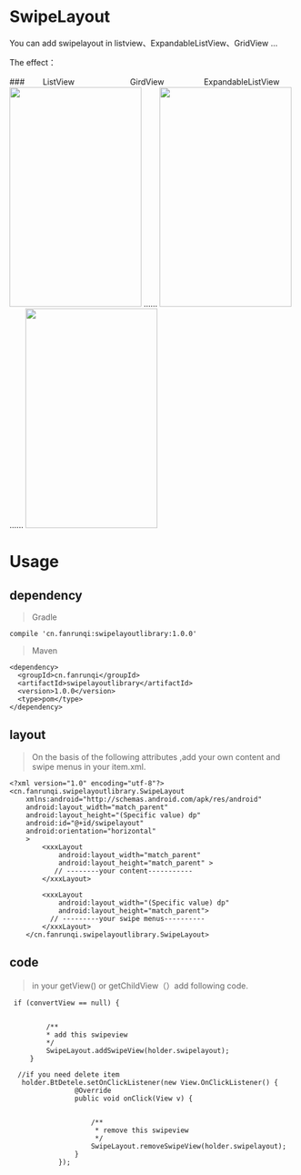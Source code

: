 # SwipeLayout

You can add swipelayout in listview、ExpandableListView、GridView ...


The effect：

###　　 ListView　　　　　　　GirdView　　　　　ExpandableListView
<img src="http://fanrunqi.github.io/images/SwipeLayout/1.gif" width = "232" height = "386"  /> ......
<img src="http://fanrunqi.github.io/images/SwipeLayout/3.gif" width = "232" height = "386"  /> ......
<img src="http://fanrunqi.github.io/images/SwipeLayout/2.gif" width = "232" height = "386"  /> 

# Usage

## dependency

> Gradle
```
compile 'cn.fanrunqi:swipelayoutlibrary:1.0.0'
```
> Maven
```
<dependency>
  <groupId>cn.fanrunqi</groupId>
  <artifactId>swipelayoutlibrary</artifactId>
  <version>1.0.0</version>
  <type>pom</type>
</dependency>
```

## layout

> On the basis of the following attributes ,add your own content and swipe menus in your item.xml.

```
<?xml version="1.0" encoding="utf-8"?>
<cn.fanrunqi.swipelayoutlibrary.SwipeLayout
    xmlns:android="http://schemas.android.com/apk/res/android"
    android:layout_width="match_parent"
    android:layout_height="(Specific value) dp"
    android:id="@+id/swipelayout"
    android:orientation="horizontal"
    >
        <xxxLayout
            android:layout_width="match_parent"
            android:layout_height="match_parent" >
           // --------your content-----------
        </xxxLayout>

        <xxxLayout
            android:layout_width="(Specific value) dp"
            android:layout_height="match_parent">
          // ---------your swipe menus----------
        </xxxLayout>
    </cn.fanrunqi.swipelayoutlibrary.SwipeLayout>
```

## code

> in your getView() or getChildView（）add following code.

```
 if (convertView == null) {
          
          
         /**
         * add this swipeview
         */
         SwipeLayout.addSwipeView(holder.swipelayout);
     }
    
  //if you need delete item
   holder.BtDetele.setOnClickListener(new View.OnClickListener() {
                @Override
                public void onClick(View v) {
                    

                    /**
                     * remove this swipeview
                     */
                    SwipeLayout.removeSwipeView(holder.swipelayout);
                }
            });
```

